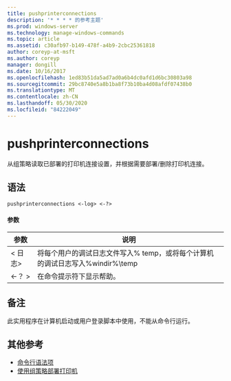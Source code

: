 ```yaml
---
title: pushprinterconnections
description: '* * * * 的参考主题'
ms.prod: windows-server
ms.technology: manage-windows-commands
ms.topic: article
ms.assetid: c30afb97-b149-478f-a4b9-2cbc25361818
author: coreyp-at-msft
ms.author: coreyp
manager: dongill
ms.date: 10/16/2017
ms.openlocfilehash: 1ed83b51da5ad7ad0a6b4dc0afd1d6bc30803a98
ms.sourcegitcommit: 29bc8740e5a8b1ba8f73b10ba4d08afdf07438b0
ms.translationtype: MT
ms.contentlocale: zh-CN
ms.lasthandoff: 05/30/2020
ms.locfileid: "84222049"
---
```

# <a name="pushprinterconnections"></a>pushprinterconnections



从组策略读取已部署的打印机连接设置，并根据需要部署/删除打印机连接。

## <a name="syntax"></a>语法

```
pushprinterconnections <-log> <-?>
```

#### <a name="parameters"></a>参数

|参数|说明|
|---------|-----------|
|< 日志>|将每个用户的调试日志文件写入% temp，或将每个计算机的调试日志写入%windir%\temp|
|<-？ >|在命令提示符下显示帮助。|

## <a name="remarks"></a>备注

此实用程序在计算机启动或用户登录脚本中使用，不能从命令行运行。

## <a name="additional-references"></a>其他参考

- [命令行语法项](command-line-syntax-key.md)
-   [使用组策略部署打印机](https://go.microsoft.com/fwlink/?LinkId=230627)